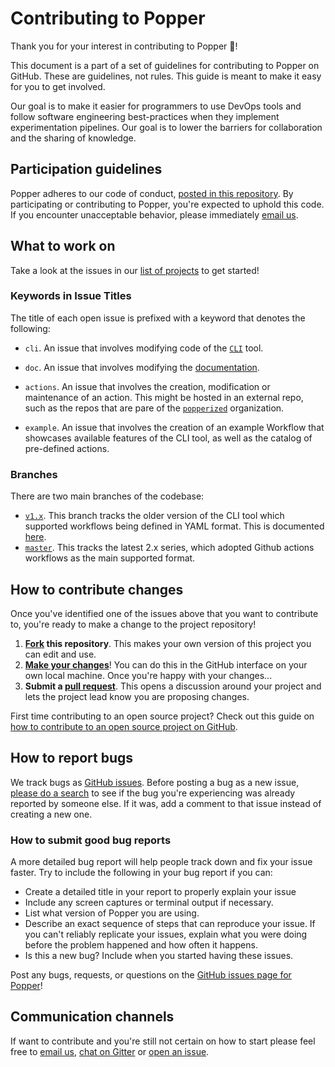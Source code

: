 # Contributing to Popper

Thank you for your interest in contributing to Popper :tada:!

This document is a part of a set of guidelines for contributing to Popper on 
GitHub. These are guidelines, not rules. This guide is meant to make it easy for 
you to get involved.

Our goal is to make it easier for programmers to use DevOps tools and follow 
software engineering best-practices when they implement experimentation 
pipelines. Our goal is to lower the barriers for collaboration and the sharing 
of knowledge.

## Participation guidelines

Popper adheres to our code of conduct, [posted in this repository](CODE_OF_CONDUCT.md). By participating or contributing to Popper, you're expected to uphold this code. If you encounter unacceptable behavior, please immediately [email us](mailto:ivo@cs.ucsc.edu).

## What to work on

Take a look at the issues in our [list of 
projects](https://github.com/systemslab/popper/projects) to get started!

### Keywords in Issue Titles

The title of each open issue is prefixed with a keyword that denotes the 
following:

  * `cli`. An issue that involves modifying code of the 
    [`CLI`](https://github.com/systemslab/popper/tree/master/cli) tool.

  * `doc`. An issue that involves modifying the 
    [documentation](https://github.com/systemslab/popper/tree/master/docs).

  * `actions`. An issue that involves the creation, modification or maintenance 
    of an action. This might be hosted in an external repo, such as the repos 
    that are pare of the [`popperized`](https://github.com/popperized) 
    organization.

  * `example`. An issue that involves the creation of an example 
    Workflow that showcases available features of the CLI tool, as 
    well as the catalog of pre-defined actions.

### Branches

There are two main branches of the codebase:

  * [`v1.x`](https://github.com/systemslab/popper/tree/v1.x). This branch tracks 
    the older version of the CLI tool which supported workflows being defined in 
    YAML format. This is documented 
    [here](https://popper.readthedocs.io/en/v1.1.2/sections/cli_features.html#the-popper-yml-configuration-file).
  * [`master`](). This tracks the latest 2.x series, which adopted Github 
    actions workflows as the main supported format.

## How to contribute changes

Once you've identified one of the issues above that you want to contribute to, you're ready to make a change to the project repository!

 1. **[Fork](https://help.github.com/articles/fork-a-repo/) this repository**. 
    This makes your own version of this project you can edit and use.
 2. **[Make your 
    changes](https://guides.github.com/activities/forking/#making-changes)**! 
    You can do this in the GitHub interface on your own local machine. Once 
    you're happy with your changes...
 3. **Submit a [pull 
    request](https://help.github.com/articles/proposing-changes-to-a-project-with-pull-requests/)**. 
    This opens a discussion around your project and lets the project lead know 
    you are proposing changes.

First time contributing to an open source project? Check out this guide on [how to contribute to an open source project on GitHub](https://egghead.io/series/how-to-contribute-to-an-open-source-project-on-github).

## How to report bugs

We track bugs as [GitHub issues](https://github.com/systemslab/popper/issues). Before posting a bug as a new issue, [please do a search](https://github.com/systemslab/popper/issues?q=is%3Aopen+is%3Aissue+label%3Abug) to see if the bug you're experiencing was already reported by someone else. If it was, add a comment to that issue instead of creating a new one.

### How to submit good bug reports

A more detailed bug report will help people track down and fix your issue faster. Try to include the following in your bug report if you can: 

* Create a detailed title in your report to properly explain your issue
* Include any screen captures or terminal output if necessary.
* List what version of Popper you are using.
* Describe an exact sequence of steps that can reproduce your issue. If you can't reliably replicate your issues, explain what you were doing before the problem happened and how often it happens.
* Is this a new bug? Include when you started having these issues.

Post any bugs, requests, or questions on the [GitHub issues page for Popper](https://github.com/systemslab/popper/issues)!

## Communication channels

If want to contribute and you're still not certain on how to start please feel
free to [email us](mailto:ivo@cs.ucsc.edu),
[chat on Gitter](https://gitter.im/systemslab/popper) or [open an
issue](https://github.com/systemslab/popper/issues/new).
